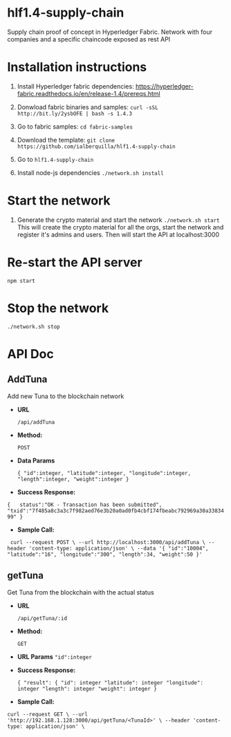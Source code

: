 # hlf1.4-supply-chain
Supply chain proof of concept in Hyperledger Fabric. Network with four companies and a specific chaincode exposed as rest API

# Installation instructions

1. Install Hyperledger fabric dependencies:
https://hyperledger-fabric.readthedocs.io/en/release-1.4/prereqs.html

2. Donwload fabric binaries and samples:
`curl -sSL http://bit.ly/2ysbOFE | bash -s 1.4.3`

3. Go to fabric samples:
`cd fabric-samples`

4. Download the template:
`git clone https://github.com/ialberquilla/hlf1.4-supply-chain`

6. Go to 
`hlf1.4-supply-chain`

5. Install node-js dependencies
`./network.sh install`



# Start the network
1. Generate the crypto material and start the network
`./network.sh start`
This will create the crypto material for all the orgs, start the network and register it's admins and users. Then will start the API at localhost:3000


# Re-start the API server
`npm start`

# Stop the network
`./network.sh stop`


# API Doc
**AddTuna**
----
  Add new Tuna to the blockchain network

* **URL**

  `/api/addTuna`

* **Method:**
  
	`POST` 

* **Data Params**

  `{
	"id":integer,
	"latitude":integer,
	"longitude":integer,
	"length":integer,
	"weight":integer
  }`

* **Success Response:**
  
`{	
	status":"OK - Transaction has been submitted",
	"txid":"7f485a8c3a3c7f982aed76e3b20a0ad0fb4cbf174fbeabc792969a30a3383499"
}`
 
* **Sample Call:**

 ` curl --request POST \
  --url http://localhost:3000/api/addTuna \
  --header 'content-type: application/json' \
  --data '{
			"id":"10004",
			"latitude":"16",
			"longitude":"300",
			"length":34,
			"weight":50
			}'`
            
**getTuna**
----
  Get Tuna from the blockchain with the actual status

* **URL**

  `/api/getTuna/:id`

* **Method:**
  
	`GET` 

* **URL Params**
    `"id":integer`

* **Success Response:**
  
  `{
    "result": {
        "id": integer
        "latitude": integer
        "longitude": integer
        "length": integer
        "weight": integer
    }`
 
* **Sample Call:**

`curl --request GET \
  --url 'http://192.168.1.128:3000/api/getTuna/<TunaId>' \
  --header 'content-type: application/json' \`
